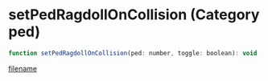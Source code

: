 # setPedRagdollOnCollision (Category ped)

```js
function setPedRagdollOnCollision(ped: number, toggle: boolean): void
```

[filename](setPedRagdollOnCollision_m.md ':include')